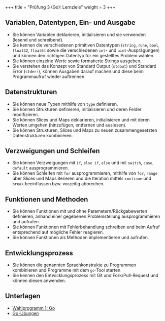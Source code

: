 +++
title = "Prüfung 3 (Go): Lernziele"
weight = 3
+++

## Variablen, Datentypen, Ein- und Ausgabe

- Sie können Variablen deklarieren, initialisieren und sie verwenden (lesend und
  schreibend).
- Sie kennen die verschiedenen primitiven Datentypen (`string`, `rune`, `bool`,
  `float32`, `float64` sowie die verschiedenen `int`- und `uint`-Ausprägungen)
  und können den richtigen Datentyp für ein gestelltes Problem wählen.
- Sie können einzelne Werte sowie formatierte Strings ausgeben.
- Sie verstehen das Konzept von Standard Output (`stdout`) und Standard Error
  (`stderr`), können Ausgaben darauf machen und diese beim Programmaufruf wieder
  auftrennen.

## Datenstrukturen

- Sie können neue Typen mithilfe von `type` definieren.
- Sie können Strukturen definieren, initialisieren und deren Felder
  modifizieren.
- Sie können Slices und Maps deklarieren, initialisieren und mit deren Werten
  umgehen (hinzufügen, entfernen und auslesen).
- Sie können Strukturen, Slices und Maps zu neuen zusammengesetzten
  Datenstrukturen kombinieren.

## Verzweigungen und Schleifen

- Sie können Verzweigungen mit `if`, `else if`, `else` und mit `switch`, `case`,
  `default` ausprogrammieren.
- Sie können Schleifen mit `for` ausprogrammieren, mithilfe von `for`, `range`
  über Slices und Maps iterieren und die Iteration mittels `continue` und
  `break` beeinflussen bzw. vorzeitig abbrechen.

## Funktionen und Methoden

- Sie können Funktionen mit und ohne Parametern/Rückgabewerten definieren,
  anhand einer gegebenen Problemstellung ausprogrammieren und aufrufen.
- Sie können Funktionen mit Fehlerbehandlung schreiben und beim Aufruf
  entsprechend auf mögliche Fehler reagieren.
- Sie können Funktionen als Methoden implementieren und aufrufen.

## Entwicklungsprozess

- Sie können die genannten Sprachkonstrukte zu Programmen kombinieren und
  Programme mit dem `go`-Tool starten.
- Sie kennen den Entwicklungsprozess mit Git und Fork/Pull-Request und können
  diesen anwenden.

## Unterlagen

- [Wahlprogramm 1: Go](/wp1-go)
- [Go-Übungen](https://github.com/patrickbucher/m346-go-exercises)